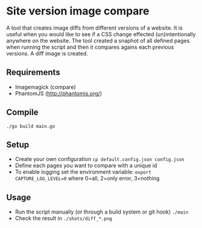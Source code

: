 # Site version image compare

A tool that creates image diffs from different versions of a website. It is useful when you would like to see if a CSS change effected (un)intentionally anywhere on the website. The tool created a snaphot of all defined pages when running the script and then it compares agains each previous versions. A diff image is created.


Requirements
------------

* Imagemagick (compare)
* PhantomJS (http://phantomjs.org/)


Compile
-------

`./go build main.go`


Setup
-----

* Create your own configuration ```cp default.config.json config.json```
* Define each pages you want to compare with a unique id
* To enable logging set the environment variable: ```export CAPTURE_LOG_LEVEL=0``` where 0=all, 2=only error, 3=nothing


Usage
-----

* Run the script manually (or through a build system or git hook) ```./main```
* Check the result in ```./shots/diff_*.png```
